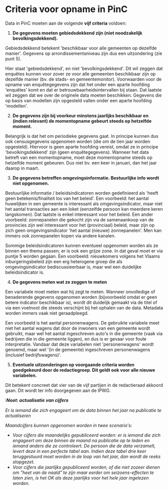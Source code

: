 # Criteria voor opname in PinC

Data in PinC moeten aan de volgende **vijf criteria** voldoen:

1. **De gegevens moeten gebiedsdekkend zijn (niet noodzakelijk bevolkingsdekkend).**

Gebiedsdekkend betekent &#39;beschikbaar voor alle gemeenten op dezelfde manier&#39;. Gegevens op arrondissementsniveau zijn dus een uitzondering (zie punt 5).

Hier staat &#39;gebiedsdekkend&#39;, en niet &#39;bevolkingsdekkend&#39;. Dit wil zeggen dat enquêtes kunnen voor zover ze voor alle gemeenten beschikbaar zijn op dezelfde manier (bv. de stads- en gemeentemonitor). Voorwaarden voor de opname van enquêtegegevens zijn dat het onder een aparte hoofding &#39;enquêtes&#39; komt en dat er betrouwbaarheidsintervallen bij staan. Dat laatste wil zeggen dat we over de originele data moeten beschikken. Gegevens die op basis van modellen zijn opgesteld vallen onder een aparte hoofding &#39;modellen&#39;.
  

2. **De gegevens zijn bij voorkeur minstens jaarlijks beschikbaar en (indien relevant) de momentopname gebeurt steeds op hetzelfde moment.**

Belangrijk is dat het om periodieke gegevens gaat. In principe kunnen dus ook censusgegevens opgenomen worden (die om de tien jaar worden opgesteld). Hiervoor is geen aparte hoofding vereist, omdat ze in principe &#39;bevolkingsdekkend&#39; zijn (geen enquêtegegevens).
Wanneer het data betreft van een momentopname, moet deze momentopname steeds op hetzelfde moment gebeuren. Dus niet bv. een keer in januari, dan het jaar daarop in maart. 


3. **De gegevens betreffen omgevingsinformatie. Bestuurlijke info wordt niet opgenomen.**

Bestuurlijke informatie / beleidsindicatoren worden gedefinieerd als &#39;heeft geen betekenis/finaliteit los van het beleid&#39;. Een voorbeeld: het aantal huwelijken in een gemeente is interessant als omgevingsindicator, maar niet het aantal transacties aan een loket (eenzelfde persoon kan meerdere keren langskomen). Dat laatste is enkel interessant voor het beleid. Een ander voorbeeld: zonnepanelen die gekocht zijn via de samenaankoop van de provincies zijn wel interessant voor het (provinciaal) beleid, maar zijn op zich geen omgevingsindicator &#39;het aantal (nieuwe) zonnepanelen&#39;. Men kan immers ook zonnepanelen kopen via andere kanalen.

Sommige beleidsindicatoren kunnen eventueel opgenomen worden als ze binnen een thema passen; er is ook een grijze zone. In dat geval moet er via puntje 5 worden gegaan. Een voorbeeld: nieuwkomers volgens het Vlaams inburgeringsbeleid zijn een erg heterogene groep die als omgevingsindicator bediscussieerbaar is, maar wel een duidelijke beleidsindicator is.


4. **De gegevens meten wat ze zeggen te meten**

Een variabele moet meten wat hij zegt te meten. Wanneer onvolledige of benaderende gegevens opgenomen worden (bijvoorbeeld omdat er geen betere indicator beschikbaar is), wordt dit duidelijk gemaakt via de titel of via een voetnoot die steeds verschijnt bij het ophalen van de data. Metadata worden immers vaak niet geraadpleegd.

Een voorbeeld is het aantal personenwagens. De gebruikte variabele meet niet het aantal wagens dat door de inwoners van een gemeente wordt gebruikt, maar wel het aantal ingeschreven auto&#39;s in die gemeente (vaak via bedrijven die in die gemeente liggen), en dus is er gevaar voor foute interpretatie. Vandaar dat deze variabelen niet &#39;personenwagens&#39; wordt genoemd, maar wel &#39;(in de gemeente) ingeschreven personenwagens (inclusief bedrijfswagens)&#39;.


5. **Eventuele uitzonderingen op voorgaande criteria worden goedgekeurd door de redactiegroep. Dit geldt ook voor alle nieuwe variabelen.**

Dit betekent concreet dat vier van de vijf partijen in de redactieraad akkoord gaan. Dit wordt ter info doorgegeven aan de IPWG.


❕***Noot: actualisatie van cijfers***

_Er is iemand die zich engageert om de data binnen het jaar na publicatie te actualiseren_

_Maandcijfers kunnen opgenomen worden in twee scenario&#39;s:_

- _Voor cijfers die maandelijks gepubliceerd worden: er is iemand die zich engageert om deze binnen de maand na publicatie op te laden en iemand anders die ze controleert. De persoon die de data verzamelt, levert deze in een perfecte tabel aan. Indien deze tabel drie keer teruggestuurd moet worden in de loop van het jaar, dan wordt de reeks stopgezet._
- _Voor cijfers die jaarlijks gepubliceerd worden, of die niet zozeer dienen om &quot;heet van de naald&quot; te zijn maar eerder om seizoens-effecten te laten zien, is het OK als deze jaarlijks voor het hele jaar ingelezen worden._
